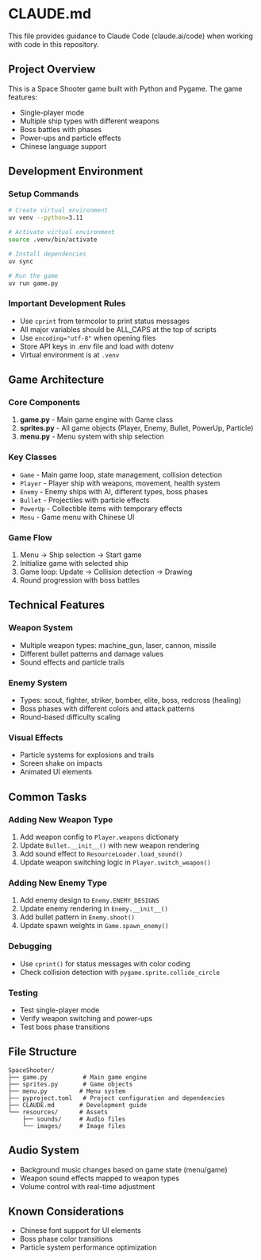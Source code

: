 # CLAUDE.md

This file provides guidance to Claude Code (claude.ai/code) when working with code in this repository.

## Project Overview

This is a Space Shooter game built with Python and Pygame. The game features:
- Single-player mode
- Multiple ship types with different weapons
- Boss battles with phases
- Power-ups and particle effects
- Chinese language support

## Development Environment

### Setup Commands
```bash
# Create virtual environment
uv venv --python=3.11

# Activate virtual environment
source .venv/bin/activate

# Install dependencies
uv sync

# Run the game
uv run game.py
```

### Important Development Rules
- Use `cprint` from termcolor to print status messages
- All major variables should be ALL_CAPS at the top of scripts
- Use `encoding="utf-8"` when opening files
- Store API keys in .env file and load with dotenv
- Virtual environment is at `.venv`

## Game Architecture

### Core Components
1. **game.py** - Main game engine with Game class
2. **sprites.py** - All game objects (Player, Enemy, Bullet, PowerUp, Particle)
3. **menu.py** - Menu system with ship selection

### Key Classes
- `Game` - Main game loop, state management, collision detection
- `Player` - Player ship with weapons, movement, health system
- `Enemy` - Enemy ships with AI, different types, boss phases
- `Bullet` - Projectiles with particle effects
- `PowerUp` - Collectible items with temporary effects
- `Menu` - Game menu with Chinese UI

### Game Flow
1. Menu → Ship selection → Start game
2. Initialize game with selected ship
3. Game loop: Update → Collision detection → Drawing
4. Round progression with boss battles

## Technical Features

### Weapon System
- Multiple weapon types: machine_gun, laser, cannon, missile
- Different bullet patterns and damage values
- Sound effects and particle trails

### Enemy System
- Types: scout, fighter, striker, bomber, elite, boss, redcross (healing)
- Boss phases with different colors and attack patterns
- Round-based difficulty scaling


### Visual Effects
- Particle systems for explosions and trails
- Screen shake on impacts
- Animated UI elements

## Common Tasks

### Adding New Weapon Type
1. Add weapon config to `Player.weapons` dictionary
2. Update `Bullet.__init__()` with new weapon rendering
3. Add sound effect to `ResourceLoader.load_sound()`
4. Update weapon switching logic in `Player.switch_weapon()`

### Adding New Enemy Type
1. Add enemy design to `Enemy.ENEMY_DESIGNS`
2. Update enemy rendering in `Enemy.__init__()`
3. Add bullet pattern in `Enemy.shoot()`
4. Update spawn weights in `Game.spawn_enemy()`

### Debugging
- Use `cprint()` for status messages with color coding
- Check collision detection with `pygame.sprite.collide_circle`

### Testing
- Test single-player mode
- Verify weapon switching and power-ups
- Test boss phase transitions

## File Structure
```
SpaceShooter/
├── game.py          # Main game engine
├── sprites.py       # Game objects
├── menu.py         # Menu system
├── pyproject.toml   # Project configuration and dependencies
├── CLAUDE.md       # Development guide
└── resources/      # Assets
    ├── sounds/     # Audio files
    └── images/     # Image files
```

## Audio System
- Background music changes based on game state (menu/game)
- Weapon sound effects mapped to weapon types
- Volume control with real-time adjustment

## Known Considerations
- Chinese font support for UI elements
- Boss phase color transitions
- Particle system performance optimization